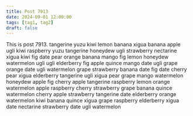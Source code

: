 ```yaml
---
title: Post 7913
date: 2024-09-01 12:00:00
tags: [tag1, tag2]
draft: false
---
```

This is post 7913.
tangerine
yuzu
kiwi
lemon
banana
xigua
banana
apple
ugli
kiwi
raspberry
yuzu
tangerine
honeydew
ugli
strawberry
nectarine
xigua
kiwi
fig
date
pear
orange
banana
mango
fig
lemon
honeydew
watermelon
ugli
ugli
elderberry
fig
apple
quince
mango
date
ugli
grape
orange
date
ugli
watermelon
grape
strawberry
banana
date
fig
date
cherry
pear
xigua
elderberry
tangerine
ugli
xigua
pear
grape
mango
watermelon
honeydew
apple
fig
cherry
apple
tangerine
raspberry
lemon
orange
watermelon
apple
raspberry
cherry
strawberry
grape
banana
quince
watermelon
cherry
apple
strawberry
tangerine
date
elderberry
orange
watermelon
kiwi
banana
quince
xigua
grape
raspberry
elderberry
xigua
date
nectarine
strawberry
date
ugli
watermelon
